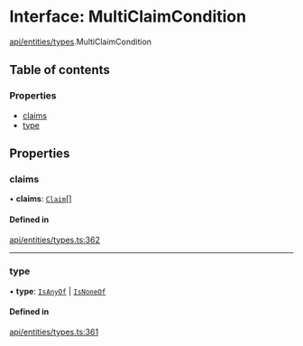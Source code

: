 # Interface: MultiClaimCondition

[api/entities/types](../wiki/api.entities.types).MultiClaimCondition

## Table of contents

### Properties

- [claims](../wiki/api.entities.types.MultiClaimCondition#claims)
- [type](../wiki/api.entities.types.MultiClaimCondition#type)

## Properties

### claims

• **claims**: [`Claim`](../wiki/api.entities.types#claim)[]

#### Defined in

[api/entities/types.ts:362](https://github.com/PolymeshAssociation/polymesh-sdk/blob/f8a937f04/src/api/entities/types.ts#L362)

___

### type

• **type**: [`IsAnyOf`](../wiki/api.entities.types.ConditionType#isanyof) \| [`IsNoneOf`](../wiki/api.entities.types.ConditionType#isnoneof)

#### Defined in

[api/entities/types.ts:361](https://github.com/PolymeshAssociation/polymesh-sdk/blob/f8a937f04/src/api/entities/types.ts#L361)
